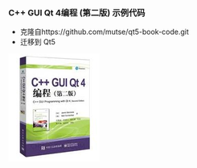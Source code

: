 ### C++ GUI Qt 4编程 (第二版) 示例代码

- 克隆自https://github.com/mutse/qt5-book-code.git
- 迁移到 Qt5

![封面](cover.jpg)


